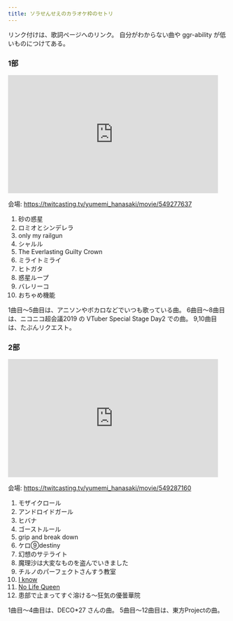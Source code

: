 ```yaml
---
title: ソラせんせえのカラオケ枠のセトリ
---
```


リンク付けは、歌詞ページへのリンク。
自分がわからない曲や ggr-ability が低いものにつけてある。

### 1部

<iframe src="https://twitcasting.tv/yumemi_hanasaki/embeddedplayer/549277637?auto_play=false&default_mute=false" width="480px" height="270px" frameborder="0" allowfullscreen></iframe>

会場: https://twitcasting.tv/yumemi_hanasaki/movie/549277637

1. 砂の惑星
2. ロミオとシンデレラ
3. only my railgun
4. シャルル
5. The Everlasting Guilty Crown
6. ミライトミライ
7. ヒトガタ
8. 惑星ループ
9. バレリーコ
10. おちゃめ機能

1曲目～5曲目は、アニソンやボカロなどでいつも歌っている曲。
6曲目～8曲目は、ニコニコ超会議2019 の VTuber Special Stage Day2 での曲。
9,10曲目は、たぶんリクエスト。

### 2部

<iframe src="https://twitcasting.tv/yumemi_hanasaki/embeddedplayer/549287160?auto_play=false&default_mute=false" width="480px" height="270px" frameborder="0" allowfullscreen></iframe>

会場: https://twitcasting.tv/yumemi_hanasaki/movie/549287160

1. モザイクロール
2. アンドロイドガール
3. ヒバナ
4. ゴーストルール
5. grip and break down
6. ケロ⑨destiny
7. 幻想のサテライト
8. 魔理沙は大変なものを盗んでいきました
9. チルノのパーフェクトさんすう教室
10. [I know](https://www31.atwiki.jp/touhoukashi/pages/152.html)
11. [No Life Queen](https://www31.atwiki.jp/touhoukashi/pages/314.html)
12. 患部で止まってすぐ溶ける～狂気の優曇華院

1曲目～4曲目は、DECO*27 さんの曲。
5曲目～12曲目は、東方Projectの曲。
